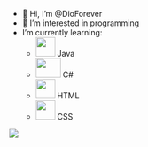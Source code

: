 - 👋 Hi, I’m @DioForever
- 👀 I’m interested in programming 
- I’m currently learning:
  - <img src="https://icon-library.com/images/java-icon-png/java-icon-png-20.jpg" width=35 height=35>  Java
  - <img src="https://www.avenga.com/wp-content/uploads/2020/11/C-Sharp.png" width=45 height=35>  C#
  - <img src="https://icon-library.com/images/java-icon-png/java-icon-png-20.jpg" width=35 height=35>  HTML
  - <img src="https://icon-library.com/images/java-icon-png/java-icon-png-20.jpg" width=35 height=35>  CSS

<!---
DioForever/DioForever is a ✨ special ✨ repository because its `README.md` (this file) appears on your GitHub profile.
You can click the Preview link to take a look at your changes.
--->

<img src="https://github-readme-stats.vercel.app/api?username=DioForever&&show_icons=true&title_color=FFC300&icon_color=bb2acf&text_color=daf7dc&bg_color=151515">
